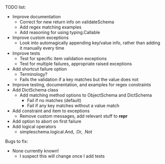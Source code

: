 
TODO list:
- Improve documentation
	- Correct for new return info on validateSchema
	- Add regex matching examples
	- Add reasoning for using typing.Callable
- Improve custom exceptions
	- Look into automagically appending key/value info, rather than adding it manually every time
- Improve tests
	- Test for specific item validation exceptions
	- Test for multiple failures, appropriate raised exceptions
- Add shortcut failure option
	- Terminology?
	- Fails the validation if a key matches but the value does not
- Improve testing, documentation, and examples for regex constraints
- Add DictSchema class
	- Add matching method options to ObjectSchema and DictSchema
		- Fail if no matches (default)
		- Fail if any key matches without a value match
- Add constraint and item to exceptions
	- Remove custom messages, add relevant stuff to __repr__
- Add option to abort on first failure
- Add logical operators
	- simpleschema.logical.And, .Or, .Not

Bugs to fix:
- None currently known!
	- I suspect this will change once I add tests
